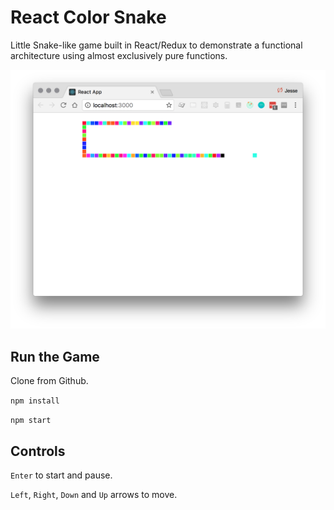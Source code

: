 # React Color Snake

Little Snake-like game built in React/Redux to demonstrate a functional architecture
using almost exclusively pure functions.

![alt text](./screen-shot.png "screen shot")

## Run the Game

Clone from Github.

`npm install`

`npm start`

## Controls

`Enter` to start and pause.

`Left`, `Right`, `Down` and `Up` arrows to move.
